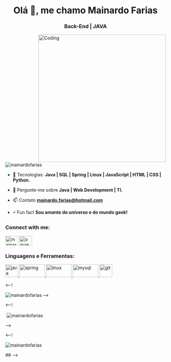 <h1 align="center">Olá 👋, me chamo Mainardo Farias</h1>
<h3 align="center">Back-End | JAVA </h3>
<img align="right" alt="Coding" width="400" src="https://media.giphy.com/media/qgQUggAC3Pfv687qPC/giphy.gif">

<p align="left"> <img src="https://komarev.com/ghpvc/?username=mainardofarias&label=Profile%20views&color=0e75b6&style=flat" alt="mainardofarias" /> </p>

- 🌱 Tecnologias: **Java | SQL | Spring | Linux | JavaScript | HTML | CSS | Python.**

- 💬 Pergunte-me sobre **Java | Web Development | TI.**

- 📫 Contato **mainardo.farias@hotmail.com**

- ⚡ Fun fact **Sou amante do universo e do mundo geek!**

<h3 align="left">Connect with me:</h3>
<p align="left">
<a href="https://linkedin.com/in/mainardo-farias" target="blank"><img align="center" src="https://raw.githubusercontent.com/rahuldkjain/github-profile-readme-generator/master/src/images/icons/Social/linked-in-alt.svg" alt="mainardo-farias" height="30" width="40" /></a>
<a href="https://instagram.com/omaewa.mo" target="blank"><img align="center" src="https://raw.githubusercontent.com/rahuldkjain/github-profile-readme-generator/master/src/images/icons/Social/instagram.svg" alt="omaewa.mo" height="30" width="40" /></a>
</p>

<h3 align="left">Linguagens e Ferramentas:</h3>
<p align="left"> <a href="https://www.java.com/pt-BR/" target="_blank" rel="noreferrer"> <img src="https://www.vectorlogo.zone/logos/java/java-ar21.svg" alt="java" width="40" height="40"/> </a> <a href="https://spring.io/" target="_blank" rel="noreferrer"> <img src="https://www.vectorlogo.zone/logos/springio/springio-ar21.svg" alt="spring" width="80" height="40"/> </a> <a href="https://www.linux.org/" target="_blank" rel="noreferrer"> <img src="https://www.vectorlogo.zone/logos/linux/linux-ar21.svg" alt="linux" width="80" height="40"/> </a> <a href="https://www.mysql.com//" target="_blank" rel="noreferrer"> <img src="https://www.vectorlogo.zone/logos/mysql/mysql-horizontal.svg" alt="mysql" width="80" height="40"/> </a> <a href="https://git-scm.com/" target="_blank" rel="noreferrer"> <img src="https://www.vectorlogo.zone/logos/git-scm/git-scm-icon.svg" alt="git" width="40" height="40"/> </a> </p>

<--!  <p><img align="left" src="https://github-readme-stats.vercel.app/api/top-langs?username=mainardofarias&show_icons=true&locale=en&layout=compact" alt="mainardofarias" /></p> -->

<--!  <p>&nbsp;<img align="center" src="https://github-readme-stats.vercel.app/api?username=mainardofarias&show_icons=true&locale=en" alt="mainardofarias" /></p> -->

<--!  <p><img align="center" src="https://github-readme-streak-stats.herokuapp.com/?user=mainardofarias&" alt="mainardofarias" /></p>## -->
